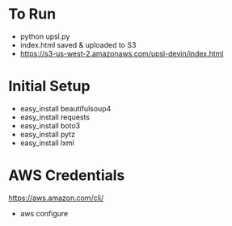 # To Run

- python upsl.py 
- index.html saved & uploaded to S3
- https://s3-us-west-2.amazonaws.com/upsl-devin/index.html

# Initial Setup

- easy_install beautifulsoup4
- easy_install requests
- easy_install boto3
- easy_install pytz
- easy_install lxml

# AWS Credentials

https://aws.amazon.com/cli/
- aws configure
